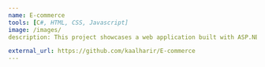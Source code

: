 ```yaml
---
name: E-commerce
tools: [C#, HTML, CSS, Javascript]
image: /images/
description: This project showcases a web application built with ASP.NET Razor Pages, utilizing Entity Framework for seamless integration with a SQL Server database. The primary focus is on performing CRUD (Create, Read, Update, Delete) operations, demonstrating the fundamental functionalities required for an E-commerce platform.

external_url: https://github.com/kaalharir/E-commerce
---
```

